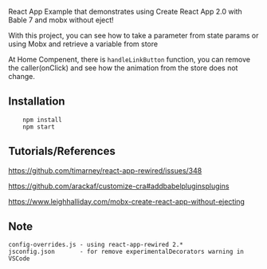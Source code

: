 React App Example that demonstrates using Create React App 2.0 with Bable 7 and mobx without eject!

With this project, you can see how to take a parameter from state params or using Mobx and retrieve a variable from store 

At Home Compenent, there is `handleLinkButton` function, you can remove the caller(onClick) and see how the animation from the store does not change.

## Installation

```
    npm install 
    npm start
```

## Tutorials/References

https://github.com/timarney/react-app-rewired/issues/348

https://github.com/arackaf/customize-cra#addbabelpluginsplugins

https://www.leighhalliday.com/mobx-create-react-app-without-ejecting 


## Note
```
config-overrides.js - using react-app-rewired 2.*
jsconfig.json       - for remove experimentalDecorators warning in VSCode
```
